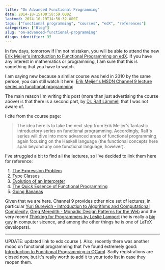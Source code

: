 ```yaml
---
title: "On Advanced Functional Programming"
date: 2014-10-15T00:58:59.000Z
lastmod: 2014-10-19T14:56:32.000Z
tags: ["functional programming", "courses", "edX", "references"]
categories: ["Blog"]
slug: "on-advanced-functional-programming"
disqus_identifier: 35
---
```


In few days, tomorrow if I'm not mistaken, you will be able to attend the new [Erik Meijer's introduction to Functional Programming on edX](https://www.edx.org/course/introduction-functional-programming-delftx-fp101x-0). If you have any interest in mathematics or programming, I am sure that this is something that you have to watch.

I am saying new because a similar course was held in 2010 by the same person, you can still watch it here:
[Erik Meijer's MSDN Channel 9 lecture series on functional programming](https://web.archive.org/web/20150220020356/https://lambda-the-ultimate.org/node/3642)

The main reason I'm writing this post (more than just advertising the course above) is that there is a second part, by [Dr. Ralf Lämmel](https://softlang.wikidot.com/rlaemmel:teaching), that I was not aware of.

I cite from the course page:
> The idea here is to take the next step from Erik Meijer's fantastic introductory series on functional programming. Accordingly, Ralf's series will dive into more advanced areas of functional programming, again focusing on the Haskell language (the functional concepts here span beyond any one functional language, however).

I've struggled a bit to find all the lectures, so I've decided to link them here for reference:
1. [The Expression Problem](https://channel9.msdn.com/Shows/Going+Deep/C9-Lectures-Dr-Ralf-Laemmel-Advanced-Functional-Programming-The-Expression-Problem)
2.  [Type Classes](https://channel9.msdn.com/Shows/Going+Deep/C9-Lectures-Dr-Ralf-Lmmel-Advanced-Functional-Programming-Type-Classes)
3. [Evolution of an Interpreter](https://channel9.msdn.com/Shows/Going+Deep/C9-Lectures-Dr-Ralf-Lmmel-Advanced-Functional-Programming-Evolution-of-an-Interpreter)
4. [The Quick Essence of Functional Programming](https://channel9.msdn.com/Shows/Going+Deep/C9-Lectures-Dr-Ralf-Lmmel-AFP-The-Quick-Essence-of-Functional-Programming)
5. [Going Bananas](https://channel9.msdn.com/Shows/Going+Deep/C9-Lectures-Dr-Ralf-Lmmel-Going-Bananas)

Given that we are here. Channel 9 provides other nice set of lectures, in particular [Yuri Gurevich - Introduction to Algorithms and Computational Complexity](https://channel9.msdn.com/Series/C9-Lectures-Yuri-Gurevich-Introduction-to-Algorithms-and-Computational-Complexity), [Greg Meredith - Monadic Design Patterns for the Web](https://channel9.msdn.com/Series/C9-Lectures-Greg-Meredith-Monadic-Design-Patterns-for-the-Web) and the very recent [Thinking for Programmers by Leslie Lamport](https://channel9.msdn.com/Events/Build/2014/3-642) (he is really a [big guy](https://research.microsoft.com/en-us/news/features/lamport-031814.aspx) in computer sicence, and among the other things he is one of LaTeX developers).

- - - - - -

UPDATE: updated link to edx course (. Also, recently there was another mooc on functional programming that I've found extremely good: [Introduction to Functional Programming in OCaml](https://www.fun-mooc.fr/courses/parisdiderot/56002/session01/about). Sadly registrations are closed now, but it's really worth to add it to your todo list in case they reopen them.
